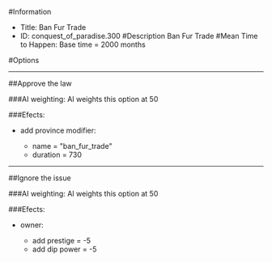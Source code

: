#Information
 - Title: Ban Fur Trade
 - ID: conquest_of_paradise.300
#Description
Ban Fur Trade
#Mean Time to Happen:
Base time = 2000 months

#Options

___
##Approve the law

###AI weighting:
AI weights this option at 50


###Efects:<ul><li>add province modifier:</li><ul><li>name = "ban_fur_trade"</li><li>duration = 730</li></ul></ul>

___
##Ignore the issue

###AI weighting:
AI weights this option at 50


###Efects:<ul><li>owner:</li><ul><li>add prestige = -5</li><li>add dip power = -5</li></ul></ul>
